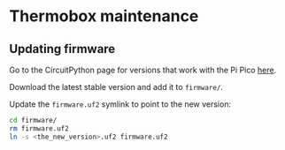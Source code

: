 # Thermobox maintenance

## Updating firmware

Go to the CircuitPython page for versions that work with the Pi Pico [here](https://circuitpython.org/board/raspberry_pi_pico/).

Download the latest stable version and add it to `firmware/`.

Update the `firmware.uf2` symlink to point to the new version:

```bash
cd firmware/
rm firmware.uf2
ln -s <the_new_version>.uf2 firmware.uf2
```
